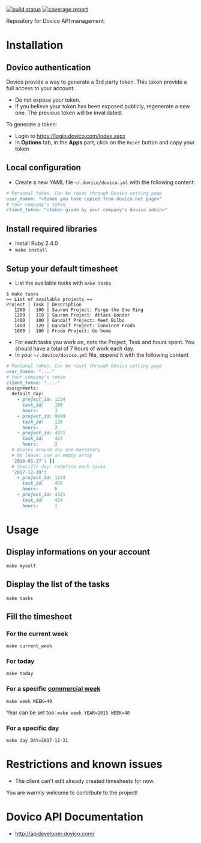 [![build status](https://scm.capitainetrain.com/capitainetrain/dovico-client/badges/master/build.svg)](https://scm.capitainetrain.com/capitainetrain/dovico-client/commits/master)
[![coverage report](https://scm.capitainetrain.com/capitainetrain/dovico-client/badges/master/coverage.svg)](https://scm.capitainetrain.com/capitainetrain/dovico-client/commits/master)

Repository for Dovico API management.

# Installation
## Dovico authentication
Dovico provide a way to generate a 3rd party token. This token provide a full access to your account:
- Do not expose your token.
- If you believe your token has been exposed publicly, regenerate a new one. The previous token will be invalidated.

To generate a token:
* Login to https://login.dovico.com/index.aspx
* In **Options** tab, in the **Apps** part, click on the `Reset` button and copy your token

## Local configuration
* Create a new YAML file `~/.dovico/dovico.yml` with the following content:

~~~ruby
# Personal token. Can be reset through Dovico setting page
user_token: "<token you have copied from dovico.net page>"
# Your company's token
client_token: "<token given by your company's dovico admin>"
~~~

## Install required libraries
* Install Ruby 2.4.0
* `make install`

## Setup your default timesheet
* List the available tasks with `make tasks`

~~~
$ make tasks
== List of available projects ==
Project | Task | Description
   1200 |  100 | Sauron Project: Forge the One Ring
   1200 |  110 | Sauron Project: Attack Gondor
   1400 |  100 | Gandalf Project: Meet Bilbo
   1400 |  120 | Gandalf Project: Convince Frodo
   1600 |  100 | Frodo Project: Go home
~~~

* For each tasks you work on, note the Project, Task and hours spent. You should have a total of 7 hours of work each day.
* In your `~/.dovico/dovico.yml` file, *append* it with the following content

~~~ruby
# Personal token. Can be reset through Dovico setting page
user_token: "...."
# Your company's token
client_token: "...."
assignments:
  default_day:
    - project_id: 1234
      task_id:    100
      hours:      3
    - project_id: 9999
      task_id:    120
      hours:      2
    - project_id: 4321
      task_id:    424
      hours:      2
  # Quotes around day are mandatory
  # On leave: use an empty array
  '2016-01-17': []
  # Specific day: redefine each tasks
  '2017-12-19':
    - project_id: 1234
      task_id:    456
      hours:      6
    - project_id: 4321
      task_id:    424
      hours:      1
~~~

# Usage
## Display informations on your account
`make myself`

## Display the list of the tasks
`make tasks`

## Fill the timesheet
### For the current week
`make current_week`

### For today
`make today`

### For a specific [commercial week](http://www.epochconverter.com/weeks/)
`make week WEEK=49`

Year can be set too:
`make week YEAR=2015 WEEK=40`

### For a specific day
`make day DAY=2017-12-31`

# Restrictions and known issues
* The client can't edit already created timesheets for now.

You are warmly welcome to contribute to the project!

# Dovico API Documentation
* http://apideveloper.dovico.com/
